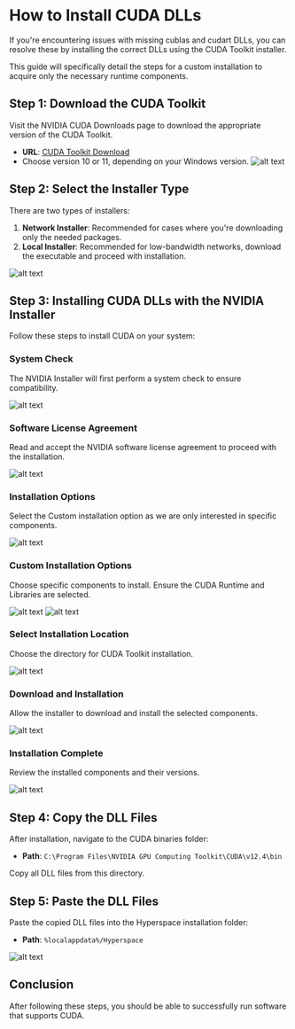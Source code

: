 
# How to Install CUDA DLLs

If you're encountering issues with missing cublas and cudart DLLs, you can resolve these by installing the correct DLLs using the CUDA Toolkit installer.

This guide will specifically detail the steps for a custom installation to acquire only the necessary runtime components.
## Step 1: Download the CUDA Toolkit

Visit the NVIDIA CUDA Downloads page to download the appropriate version of the CUDA Toolkit.

- **URL**: [CUDA Toolkit Download](https://developer.nvidia.com/cuda-downloads?target_os=Windows&target_arch=x86_64)
- Choose version 10 or 11, depending on your Windows version.
  ![alt text](<Untitled 1.png>)

## Step 2: Select the Installer Type

There are two types of installers:

1. **Network Installer**: Recommended for cases where you're downloading only the needed packages.
2. **Local Installer**: Recommended for low-bandwidth networks, download the executable and proceed with installation.
   
![alt text](<Untitled 2.png>)

## Step 3: Installing CUDA DLLs with the NVIDIA Installer

Follow these steps to install CUDA on your system:

### System Check

The NVIDIA Installer will first perform a system check to ensure compatibility.

![alt text](<Untitled 3.png>)

### Software License Agreement

Read and accept the NVIDIA software license agreement to proceed with the installation.

![alt text](<Untitled 4.png>)

### Installation Options

Select the Custom installation option as we are only interested in specific components.

![alt text](<Untitled 5.png>)

### Custom Installation Options

Choose specific components to install. Ensure the CUDA Runtime and Libraries are selected.

![alt text](<Untitled 6.png>)
![alt text](<Untitled 7.png>)

### Select Installation Location

Choose the directory for CUDA Toolkit installation.

![alt text](<Untitled 8.png>)

### Download and Installation

Allow the installer to download and install the selected components.

![alt text](<Untitled 9.png>)

### Installation Complete

Review the installed components and their versions.

![alt text](<Untitled 10.png>)

## Step 4: Copy the DLL Files

After installation, navigate to the CUDA binaries folder:

- **Path**: `C:\Program Files\NVIDIA GPU Computing Toolkit\CUDA\v12.4\bin`

Copy all DLL files from this directory.

## Step 5: Paste the DLL Files

Paste the copied DLL files into the Hyperspace installation folder:

- **Path**: `%localappdata%/Hyperspace`

![alt text](<Untitled 11.png>)

## Conclusion

After following these steps, you should be able to successfully run software that supports CUDA.
